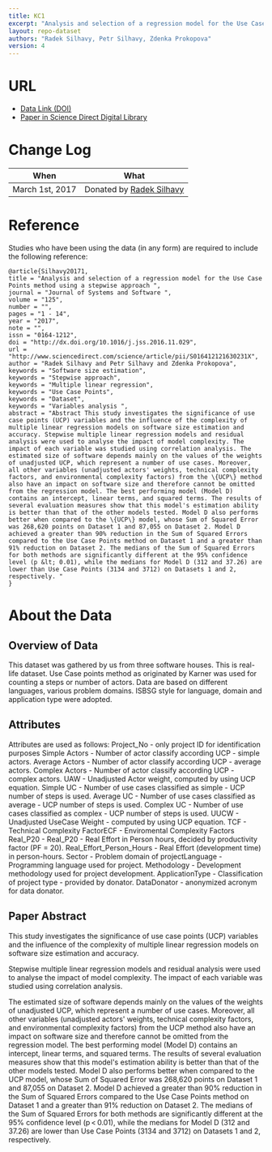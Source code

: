 ```yaml
---
title: KC1
excerpt: "Analysis and selection of a regression model for the Use Case Points method using a stepwise approach"
layout: repo-dataset
authors: "Radek Silhavy, Petr Silhavy, Zdenka Prokopova"
version: 4
---
```


# URL

* [Data Link (DOI)]()
* [Paper in Science Direct Digital Library](http://www.sciencedirect.com/science/article/pii/S016412121630231X)

# Change Log

When | What
---- | ----
March 1st, 2017 | Donated by [Radek Silhavy](mailto:radek@silhavy.cz)

# Reference

Studies who have been using the data (in any form) are required to include the following reference:

```
@article{Silhavy20171,
title = "Analysis and selection of a regression model for the Use Case Points method using a stepwise approach ",
journal = "Journal of Systems and Software ",
volume = "125",
number = "",
pages = "1 - 14",
year = "2017",
note = "",
issn = "0164-1212",
doi = "http://dx.doi.org/10.1016/j.jss.2016.11.029",
url = "http://www.sciencedirect.com/science/article/pii/S016412121630231X",
author = "Radek Silhavy and Petr Silhavy and Zdenka Prokopova",
keywords = "Software size estimation",
keywords = "Stepwise approach",
keywords = "Multiple linear regression",
keywords = "Use Case Points",
keywords = "Dataset",
keywords = "Variables analysis ",
abstract = "Abstract This study investigates the significance of use case points (UCP) variables and the influence of the complexity of multiple linear regression models on software size estimation and accuracy. Stepwise multiple linear regression models and residual analysis were used to analyse the impact of model complexity. The impact of each variable was studied using correlation analysis. The estimated size of software depends mainly on the values of the weights of unadjusted UCP, which represent a number of use cases. Moreover, all other variables (unadjusted actors' weights, technical complexity factors, and environmental complexity factors) from the \{UCP\} method also have an impact on software size and therefore cannot be omitted from the regression model. The best performing model (Model D) contains an intercept, linear terms, and squared terms. The results of several evaluation measures show that this model's estimation ability is better than that of the other models tested. Model D also performs better when compared to the \{UCP\} model, whose Sum of Squared Error was 268,620 points on Dataset 1 and 87,055 on Dataset 2. Model D achieved a greater than 90% reduction in the Sum of Squared Errors compared to the Use Case Points method on Dataset 1 and a greater than 91% reduction on Dataset 2. The medians of the Sum of Squared Errors for both methods are significantly different at the 95% confidence level (p &lt; 0.01), while the medians for Model D (312 and 37.26) are lower than Use Case Points (3134 and 3712) on Datasets 1 and 2, respectively. "
}
```

# About the Data

## Overview of Data

This dataset was gathered by us from three software houses. This is real-life dataset. Use Case points method as originated by Karner was used for counting a steps or number of actors. Data are based on different languages, various problem domains. ISBSG style for language, domain and application type were adopted. 

## Attributes

Attributes are used as follows:
Project_No - only project ID for identification purposes
Simple Actors - Number of actor classify according UCP - simple actors.
Average Actors - Number of actor classify according UCP - average actors.
Complex Actors - Number of actor classify according UCP - complex actors.
UAW - Unadjusted Actor weight, computed by using UCP equation. 
Simple UC - Number of use cases classified as simple - UCP number of steps is used.
Average UC - Number of use cases classified as average - UCP number of steps is used.
Complex UC - Number of use cases classified as complex - UCP number of steps is used.
UUCW - Unadjusted UseCase Weight - computed by using UCP equation.
TCF - Technical Complexity FactorECF - Enviromental Complexity Factors
Real_P20 - Real_P20 - Real Effort in Person hours, decided by productivity factor (PF = 20).
Real_Effort_Person_Hours - Real Effort (development time) in person-hours.
Sector - Problem domain of projectLanguage - Programming language used for project.
Methodology - Development methodology used for project development.
ApplicationType - Classification of project type - provided by donator. 
DataDonator - anonymized acronym for data donator.

## Paper Abstract

This study investigates the significance of use case points (UCP) variables and the influence of the complexity of multiple linear regression models on software size estimation and accuracy.

Stepwise multiple linear regression models and residual analysis were used to analyse the impact of model complexity. The impact of each variable was studied using correlation analysis.

The estimated size of software depends mainly on the values of the weights of unadjusted UCP, which represent a number of use cases. Moreover, all other variables (unadjusted actors' weights, technical complexity factors, and environmental complexity factors) from the UCP method also have an impact on software size and therefore cannot be omitted from the regression model. The best performing model (Model D) contains an intercept, linear terms, and squared terms. The results of several evaluation measures show that this model's estimation ability is better than that of the other models tested. Model D also performs better when compared to the UCP model, whose Sum of Squared Error was 268,620 points on Dataset 1 and 87,055 on Dataset 2. Model D achieved a greater than 90% reduction in the Sum of Squared Errors compared to the Use Case Points method on Dataset 1 and a greater than 91% reduction on Dataset 2. The medians of the Sum of Squared Errors for both methods are significantly different at the 95% confidence level (p < 0.01), while the medians for Model D (312 and 37.26) are lower than Use Case Points (3134 and 3712) on Datasets 1 and 2, respectively.
